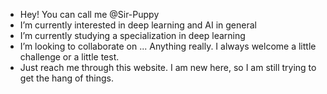- Hey! You can call me @Sir-Puppy
- I’m currently interested in deep learning and AI in general
- I’m currently studying a specialization in deep learning
- I’m looking to collaborate on ... Anything really. I always welcome a little challenge or a little test.
- Just reach me through this website. I am new here, so I am still trying to get the hang of things.


